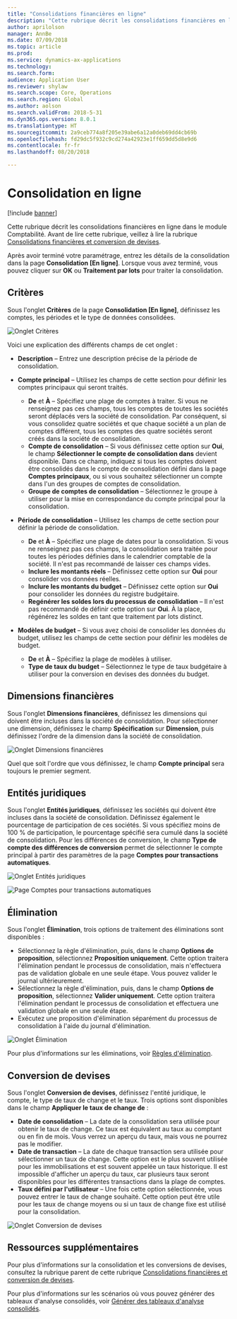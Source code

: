 ```yaml
---
title: "Consolidations financières en ligne"
description: "Cette rubrique décrit les consolidations financières en ligne dans le module Comptabilité."
author: aprilolson
manager: AnnBe
ms.date: 07/09/2018
ms.topic: article
ms.prod: 
ms.service: dynamics-ax-applications
ms.technology: 
ms.search.form: 
audience: Application User
ms.reviewer: shylaw
ms.search.scope: Core, Operations
ms.search.region: Global
ms.author: aolson
ms.search.validFrom: 2018-5-31
ms.dyn365.ops.version: 8.0.1
ms.translationtype: HT
ms.sourcegitcommit: 2a9ceb774a8f205e39abe6a12a0deb69dd4cb69b
ms.openlocfilehash: fd29dc5f932c9cd274a42923e1ff659dd5d8e9d6
ms.contentlocale: fr-fr
ms.lasthandoff: 08/20/2018

---
```


# <a name="consolidate-online"></a>Consolidation en ligne

[!include [banner](../includes/banner.md)]

Cette rubrique décrit les consolidations financières en ligne dans le module Comptabilité. Avant de lire cette rubrique, veillez à lire la rubrique [Consolidations financières et conversion de devises](financial-consolidations-currency-translation.md).

Après avoir terminé votre paramétrage, entrez les détails de la consolidation dans la page **Consolidation [En ligne]**. Lorsque vous avez terminé, vous pouvez cliquer sur **OK** ou **Traitement par lots** pour traiter la consolidation.

## <a name="criteria"></a>Critères
Sous l'onglet **Critères** de la page **Consolidation [En ligne]**, définissez les comptes, les périodes et le type de données consolidées.

![Onglet Critères](./media/criteria-consolidate-online.png "Onglet Critères")

Voici une explication des différents champs de cet onglet :

- **Description** – Entrez une description précise de la période de consolidation.
- **Compte principal** – Utilisez les champs de cette section pour définir les comptes principaux qui seront traités.

    - **De** et **À** – Spécifiez une plage de comptes à traiter. Si vous ne renseignez pas ces champs, tous les comptes de toutes les sociétés seront déplacés vers la société de consolidation. Par conséquent, si vous consolidez quatre sociétés et que chaque société a un plan de comptes différent, tous les comptes des quatre sociétés seront créés dans la société de consolidation.
    - **Compte de consolidation** – Si vous définissez cette option sur **Oui**, le champ **Sélectionner le compte de consolidation dans** devient disponible. Dans ce champ, indiquez si tous les comptes doivent être consolidés dans le compte de consolidation défini dans la page **Comptes principaux**, ou si vous souhaitez sélectionner un compte dans l'un des groupes de comptes de consolidation.
    - **Groupe de comptes de consolidation** – Sélectionnez le groupe à utiliser pour la mise en correspondance du compte principal pour la consolidation.

- **Période de consolidation** – Utilisez les champs de cette section pour définir la période de consolidation.

    - **De** et **À** – Spécifiez une plage de dates pour la consolidation. Si vous ne renseignez pas ces champs, la consolidation sera traitée pour toutes les périodes définies dans le calendrier comptable de la société. Il n'est pas recommandé de laisser ces champs vides.
    - **Inclure les montants réels** – Définissez cette option sur **Oui** pour consolider vos données réelles.
    - **Inclure les montants du budget** – Définissez cette option sur **Oui** pour consolider les données du registre budgétaire.
    - **Regénérer les soldes lors du processus de consolidation** – Il n'est pas recommandé de définir cette option sur **Oui**. À la place, régénérez les soldes en tant que traitement par lots distinct.

- **Modèles de budget** – Si vous avez choisi de consolider les données du budget, utilisez les champs de cette section pour définir les modèles de budget.

    - **De** et **À** – Spécifiez la plage de modèles à utiliser.
    - **Type de taux du budget** – Sélectionnez le type de taux budgétaire à utiliser pour la conversion en devises des données du budget.

## <a name="financial-dimensions"></a>Dimensions financières
Sous l'onglet **Dimensions financières**, définissez les dimensions qui doivent être incluses dans la société de consolidation. Pour sélectionner une dimension, définissez le champ **Spécification** sur **Dimension**, puis définissez l'ordre de la dimension dans la société de consolidation.

![Onglet Dimensions financières](./media/financial-dimensions-cons.png "Onglet Dimensions financières")

Quel que soit l'ordre que vous définissez, le champ **Compte principal** sera toujours le premier segment.

## <a name="legal-entities"></a>Entités juridiques
Sous l'onglet **Entités juridiques**, définissez les sociétés qui doivent être incluses dans la société de consolidation. Définissez également le pourcentage de participation de ces sociétés. Si vous spécifiez moins de 100 % de participation, le pourcentage spécifié sera cumulé dans la société de consolidation. Pour les différences de conversion, le champ **Type de compte des différences de conversion** permet de sélectionner le compte principal à partir des paramètres de la page **Comptes pour transactions automatiques**.

![Onglet Entités juridiques](./media/legal-entities-cons.png "Onglet Entités juridiques")

![Page Comptes pour transactions automatiques](./media/accounts%20for%20automatic%20(cons).png "Page Comptes pour transactions automatiques")

## <a name="elimination"></a>Élimination
Sous l'onglet **Élimination**, trois options de traitement des éliminations sont disponibles :

- Sélectionnez la règle d'élimination, puis, dans le champ **Options de proposition**, sélectionnez **Proposition uniquement**. Cette option traitera l'élimination pendant le processus de consolidation, mais n'effectuera pas de validation globale en une seule étape. Vous pouvez valider le journal ultérieurement.
- Sélectionnez la règle d'élimination, puis, dans le champ **Options de proposition**, sélectionnez **Valider uniquement**. Cette option traitera l'élimination pendant le processus de consolidation et effectuera une validation globale en une seule étape.
- Exécutez une proposition d'élimination séparément du processus de consolidation à l'aide du journal d'élimination.

![Onglet Élimination](./media/elimination-cons-onl.png "Onglet Élimination")

Pour plus d'informations sur les éliminations, voir [Règles d'élimination](./elimination-rules.md).

## <a name="currency-translation"></a>Conversion de devises
Sous l'onglet **Conversion de devises**, définissez l'entité juridique, le compte, le type de taux de change et le taux. Trois options sont disponibles dans le champ **Appliquer le taux de change de** :

- **Date de consolidation** – La date de la consolidation sera utilisée pour obtenir le taux de change. Ce taux est équivalent au taux au comptant ou en fin de mois. Vous verrez un aperçu du taux, mais vous ne pourrez pas le modifier.
- **Date de transaction** – La date de chaque transaction sera utilisée pour sélectionner un taux de change. Cette option est le plus souvent utilisée pour les immobilisations et est souvent appelée un taux historique. Il est impossible d'afficher un aperçu du taux, car plusieurs taux seront disponibles pour les différentes transactions dans la plage de comptes.
- **Taux défini par l'utilisateur** – Une fois cette option sélectionnée, vous pouvez entrer le taux de change souhaité. Cette option peut être utile pour les taux de change moyens ou si un taux de change fixe est utilisé pour la consolidation.

![Onglet Conversion de devises](./media/currency-translation-cons-online.png "Onglet Conversion de devises")

## <a name="additional-resources"></a>Ressources supplémentaires

Pour plus d'informations sur la consolidation et les conversions de devises, consultez la rubrique parent de cette rubrique [Consolidations financières et conversion de devises](./financial-consolidations-currency-translation.md).

Pour plus d'informations sur les scénarios où vous pouvez générer des tableaux d'analyse consolidés, voir [Générer des tableaux d'analyse consolidés](./generating-consolidated-financial-statements.md).

